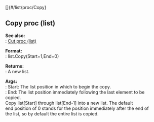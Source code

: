 []{#/list/proc/Copy}    
## Copy proc (list)    
**See also:**    
:   [Cut proc (list)](/ref/list/proc/Cut/Cut.md)    
<!-- -->    
**Format:**    
:   list.Copy(Start=1,End=0)    
<!-- -->    
**Returns:**    
:   A new list.    
<!-- -->    
**Args:**    
:   Start: The list position in which to begin the copy.    
:   End: The list position immediately following the last element to be    
    copied.    
Copy list\[Start\] through list\[End-1\] into a new list. The default    
end position of 0 stands for the position immediately after the end of    
the list, so by default the entire list is copied.  